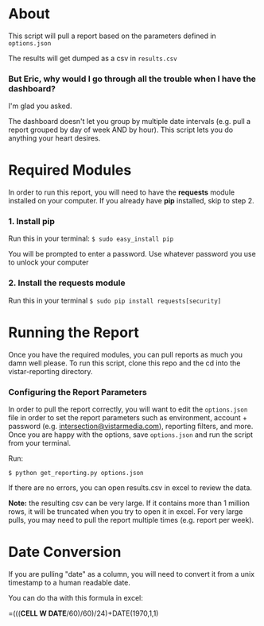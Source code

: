 # About 

This script will pull a report based on the parameters defined in `options.json`

The results will get dumped as a csv in `results.csv`

### But Eric, why would I go through all the trouble when I have the dashboard?

I'm glad you asked.

The dashboard doesn't let you group by multiple date intervals (e.g. pull a report grouped by day of week AND by hour). This script lets you do anything your heart desires. 

# Required Modules

In order to run this report, you will need to have the **requests** module installed on your computer. If you already have **pip** installed, skip to step 2.

### 1. Install pip

Run this in your terminal:
`$ sudo easy_install pip`

You will be prompted to enter a password. Use whatever password you use to unlock your computer
### 2. Install the requests module

Run this in your terminal
`$ sudo pip install requests[security]`

# Running the Report

Once you have the required modules, you can pull reports as much you damn well please. To run this script, clone this repo and the cd into the vistar-reporting directory.

### Configuring the Report Parameters

In order to pull the report correctly, you will want to edit the `options.json` file in order to set the report parameters such as environment, account + password (e.g. intersection@vistarmedia.com), reporting filters, and more. Once you are happy with the options, save `options.json` and run the script from your terminal.

Run:

`$ python get_reporting.py options.json` 

If there are no errors, you can open results.csv in excel to review the data. 

**Note:** the resulting csv can be very large. If it contains more than 1 million rows, it will be truncated when you try to open it in excel. For very large pulls, you may need to pull the report multiple times (e.g. report per week).

# Date Conversion
If you are pulling "date" as a column, you will need to convert it from a unix timestamp to a human readable date.

You can do tha with this formula in excel:

=(((**CELL W DATE**/60)/60)/24)+DATE(1970,1,1)

